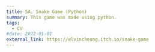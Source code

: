 ```yaml
---
title: 5A. Snake Game (Python)
summary: This game was made using python.
tags:
  - CV
#date: 2022-01-01
external_link: https://elvincheung.itch.io/snake-game
---
```

